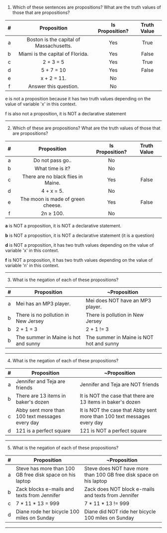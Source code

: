 1. Which of these sentences are propositions? What are the
truth values of those that are propositions?

| #        | Proposition | Is Proposition? | Truth Value |
|:-------------:|:-------------:|:-----:| :-----:|
| a | Boston is the capital of Massachusetts.   | Yes | True |
| b | Miami is the capital of Florida.          | Yes | False |
| c | 2 + 3 = 5                                 | Yes | True |
| d | 5 + 7 = 10                                | Yes | False |
| e | x + 2 = 11.                               | No |  |
| f | Answer this question.                     | No |  |

e is not a proposition because it has two truth values depending on the value of variable 'x' in this context.

f is also not a proposition, it is NOT a declarative statement
___

2. Which of these are propositions? What are the truth values
of those that are propositions?

| #        | Proposition | Is Proposition? | Truth Value |
|:-------------:|:-------------:|:-----:| :-----:|
| a | Do not pass go..   | No |  |
| b | What time is it?          | No |  |
| c | There are no black flies in Maine. | Yes | False |
| d | 4 + x = 5.                               | No |  |
| e | The moon is made of green cheese. | Yes | False |
| f | 2n ≥ 100.                    | No |  |


**a** is NOT a proposition, it is NOT a declarative statement.

**b** is NOT a proposition, it is NOT a declarative statement (it is a question)

**d** is NOT a proposition, it has two truth values depending on the value of variable 'x' in this context.

**f** is NOT a proposition, it has two truth values depending on the value of variable 'n' in this context.
___

3. What is the negation of each of these propositions?

| #        | Proposition | ¬Proposition| 
|:-------------:|-------------|-----|
| a | Mei has an MP3 player.  | Mei does NOT have an MP3 player. |  
| b | There is no pollution in New Jersey | There is pollution in New Jersey |  
| b | 2 + 1 = 3 | 2 + 1 != 3 |  
| b | The summer in Maine is hot and sunny | The summer in Maine is NOT hot and sunny |  

___
4. What is the negation of each of these propositions?

| #        | Proposition | ¬Proposition| 
|:-------------:|-------------|-----|
| a | Jennifer and Teja are friends | Jennifer and Teja are NOT friends |
| b | There are 13 items in baker's dozen | It is NOT the case that there are 13 items in baker's dozen
| c | Abby sent more than 100 text messages every day | It is NOT the case that Abby sent more than 100 text messages every day
| d | 121 is a perfect square | 121 is NOT a perfect square

___
5. What is the negation of each of these propositions?

| #        | Proposition | ¬Proposition| 
|:-------------:|-------------|-----|
| a | Steve has more than 100 GB free disk space on his laptop | Steve does NOT have more than 100 GB free disk space on his laptop
| b | Zack blocks e-mails and texts from Jennifer | Zack does NOT block e-mails and texts from Jennifer
| c | 7 * 11 * 13 = 999 | 7 * 11 * 13 != 999
| d | Diane rode her bicycle 100 miles on Sunday | Diane did NOT ride her bicycle 100 miles on Sunday

___
